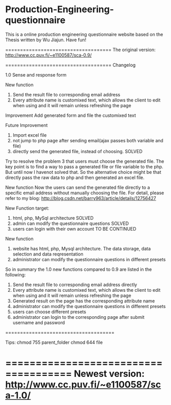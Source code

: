 Production-Engineering-questionnaire
====================================
This is a online production engineering questionnaire website based on the Thesis written by Wu Jiajun. Have fun!

====================================
The original version:
http://www.cc.puv.fi/~e1100587/sca-0.9/

====================================
Changelog

1.0
Sense and response form

New function
1. Send the result file to corresponding email address
2. Every attribute name is customixed text, which allows the client to edit when using and it will remain unless refreshing the page
    
Improvement
    Add generated form and file the customixed text
    
Future Improvement
1. Import excel file
2. not jump to php page after sending email(ajax passes both variable and file)
3. directly send the generated file, instead of choosing. SOLVED


Try to resolve the problem 3 that users must choose the generated file. The key point is to find a way to pass a generated file or file variable to the php. But until now I havenot solved that. So the alternative choice might be that directly pass the raw data to php and then generated an excel file.

New function
Now the users can send the generated file directly to a specific email address without manually choosing the file. For detail, please refer to my blog: http://blog.csdn.net/barry963/article/details/12756427


New Function target:
1. html, php, MySql architecture SOLVED
2. admin can modify the questionnaire questions SOLVED 
3. users can login with their own account TO BE CONTINUED


New function
1. website has html, php, Mysql architecture. The data storage, data selection and data reqresentation
2. administrator can modify the questionnaire questions in different presets

So in summary
the 1.0 new functions compared to 0.9 are listed in the following:

1. Send the result file to corresponding email address directly
2. Every attribute name is customixed text, which allows the client to edit when using and it will remain unless refreshing the page
3. Generated result on the page has the corresponding attribute name
4. administrator can modify the questionnaire questions in different presets
5. users can choose different presets  
6. administrator can login to the corresponding page after submit username and password

=====================================

Tips:
chmod 755 parent_folder
chmod 644 file

=====================================
Newest version:
http://www.cc.puv.fi/~e1100587/sca-1.0/
=====================================
